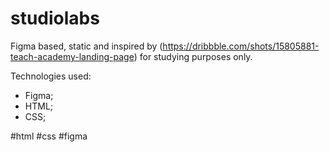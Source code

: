 # studiolabs

Figma based, static and inspired by (https://dribbble.com/shots/15805881-teach-academy-landing-page) for studying purposes only.

Technologies used:

- Figma;
- HTML;
- CSS;

#html #css #figma
